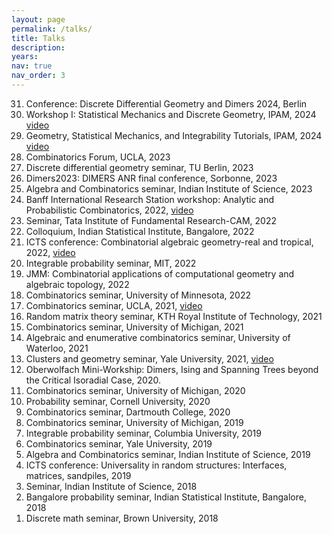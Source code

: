 ```yaml
---
layout: page
permalink: /talks/
title: Talks
description: 
years: 
nav: true
nav_order: 3
---
```


<ol reversed>
<li>Conference: Discrete Differential Geometry and Dimers 2024, Berlin </li>
<li>Workshop I: Statistical Mechanics and Discrete Geometry, IPAM, 2024  <a href="https://www.youtube.com/watch?v=gIrvEMnSzkM">video</a></li>
<li>Geometry, Statistical Mechanics, and Integrability Tutorials, IPAM, 2024  <a href="https://www.youtube.com/watch?v=IGP9meEIjpc&t=3550s">video</a></li>
<li>Combinatorics Forum, UCLA, 2023 </li>
<li>Discrete differential geometry seminar, TU Berlin, 2023</li>
<li>Dimers2023: DIMERS ANR final conference, Sorbonne, 2023</li>
<li>Algebra and Combinatorics seminar, Indian Institute of Science, 2023</li>
<li>Banff International Research Station workshop: Analytic and Probabilistic Combinatorics, 2022, <a href="https://www.birs.ca/events/2022/5-day-workshops/22w5004/videos/watch/202211171433-George.html">video</a></li>
<li>Seminar, Tata Institute of Fundamental Research-CAM, 2022</li>
<li>Colloquium, Indian Statistical Institute, Bangalore, 2022</li>
<li>ICTS conference: Combinatorial algebraic geometry-real and tropical, 2022, <a href="https://www.youtube.com/watch?v=tccmW_b9afQ&amp;ab_channel=InternationalCentreforTheoreticalSciences">video</a> </li>
<li>Integrable probability seminar, MIT, 2022</li>
<li>JMM: Combinatorial applications of computational geometry and algebraic topology, 2022</li>
<li>Combinatorics seminar, University of Minnesota, 2022</li>
<li>Combinatorics seminar, UCLA, 2021, <a href="https://www.youtube.com/watch?v=t0mFyJK1k1k&amp;ab_channel=UCLACombinatoricsSeminar">video</a> </li>
<li>Random matrix theory seminar, KTH Royal Institute of Technology, 2021</li>
<li>Combinatorics seminar, University of Michigan, 2021</li>
<li>Algebraic and enumerative combinatorics seminar, University of Waterloo, 2021</li>
<li>Clusters and geometry seminar, Yale University, 2021, <a href="https://drive.google.com/file/d/1gdcItx4hFgJ1TkDOWPdXfM8JJLuynMG5/view">video</a></li>
<li>Oberwolfach Mini-Workship: Dimers, Ising and Spanning Trees beyond the Critical Isoradial Case, 2020.</li>
<li>Combinatorics seminar, University of Michigan, 2020</li>
<li>Probability seminar, Cornell University, 2020</li>
<li>Combinatorics seminar, Dartmouth College, 2020</li>
<li>Combinatorics seminar, University of Michigan, 2019</li>
<li>Integrable probability seminar, Columbia University, 2019</li>
<li>Combinatorics seminar, Yale University, 2019</li>
<li>Algebra and Combinatorics seminar, Indian Institute of Science, 2019</li>
<li>ICTS conference: Universality in random structures: Interfaces, matrices, sandpiles, 2019</li>
<li>Seminar, Indian Institute of Science, 2018</li>
<li>Bangalore probability seminar, Indian Statistical Institute, Bangalore, 2018</li>
<li>Discrete math seminar, Brown University, 2018</li>
</ol>